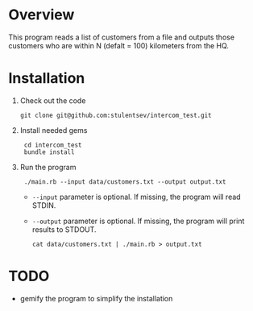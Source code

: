 # Overview

This program reads a list of customers from a file and outputs those customers who are within N (defalt = 100) kilometers from the HQ.

# Installation

1. Check out the code
    
       git clone git@github.com:stulentsev/intercom_test.git

2. Install needed gems

        cd intercom_test
        bundle install

3. Run the program

        ./main.rb --input data/customers.txt --output output.txt
        
    * `--input` parameter is optional. If missing, the program will read STDIN.
    * `--output` parameter is optional. If missing, the program will print results to STDOUT.
    
          cat data/customers.txt | ./main.rb > output.txt
        
   
 

# TODO

* gemify the program to simplify the installation